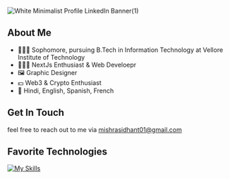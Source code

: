 ![White Minimalist Profile LinkedIn Banner(1)](https://github.com/SidhantCodes/SidhantCodes/assets/127239653/67202ab1-f05a-4b16-8f40-1c41d96f07fb)

## About Me
- 🧑🏼‍🎓 Sophomore, pursuing B.Tech in Information Technology at Vellore Institute of Technology
- 👨🏼‍💻 NextJs Enthusiast & Web Develoepr
- 🖼️ Graphic Designer
- 💵 Web3 & Crypto Enthusiast
- 📒 Hindi, English, Spanish, French
## Get In Touch

feel free to reach out to me via mishrasidhant01@gmail.com 

## Favorite Technologies

[![My Skills](https://skillicons.dev/icons?i=py,c,cpp,java,html,css,javascript,bootstrap,tailwind,react,angular,nextjs,nodejs,git,docker,figma,mysql,r,anaconda,powershell,solidity)](https://skillicons.dev)

